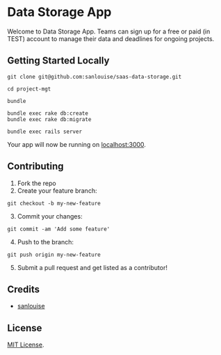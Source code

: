 # Data Storage App

Welcome to Data Storage App. Teams can sign up for a free or paid (in TEST) account to manage their data and deadlines for ongoing projects.

## Getting Started Locally

```
git clone git@github.com:sanlouise/saas-data-storage.git

cd project-mgt

bundle

bundle exec rake db:create
bundle exec rake db:migrate

bundle exec rails server
```

Your app will now be running on [localhost:3000](http://localhost:3000).

## Contributing

1. Fork the repo
2. Create your feature branch: 

`git checkout -b my-new-feature`

3. Commit your changes: 

`git commit -am 'Add some feature'`

4. Push to the branch: 

`git push origin my-new-feature`

5. Submit a pull request and get listed as a contributor!

## Credits

* [sanlouise](https://github.com/sanlouise)

## License

[MIT License](LICENSE).